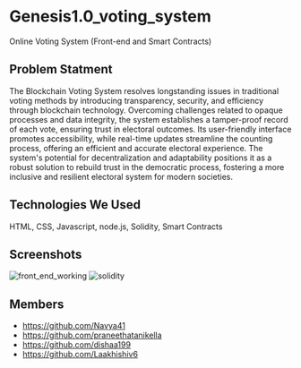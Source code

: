 # Genesis1.0_voting_system
 Online Voting System (Front-end and Smart Contracts)

 ## Problem Statment 
 The Blockchain Voting System resolves longstanding issues in traditional voting methods by introducing transparency, security, and efficiency through blockchain technology. Overcoming challenges related to opaque processes and data integrity, the system establishes a tamper-proof record of each vote, ensuring trust in electoral outcomes. Its user-friendly interface promotes accessibility, while real-time updates streamline the counting process, offering an efficient and accurate electoral experience. The system's potential for decentralization and adaptability positions it as a robust solution to rebuild trust in the democratic process, fostering a more inclusive and resilient electoral system for modern societies.

 ## Technologies We Used
 HTML, CSS, Javascript, node.js, Solidity, Smart Contracts

 ## Screenshots
 ![front_end_working](https://github.com/Navya41/Genesis1.0_voting_system/assets/73978927/51758167-2826-4527-a3ba-ed8d00e34b46)
 ![solidity](https://github.com/Navya41/Genesis1.0_voting_system/assets/73978927/b8ca48d9-dbe2-46a0-b8d8-471e2802894a)

 ## Members
 * https://github.com/Navya41
 * https://github.com/praneethatanikella
 * https://github.com/dishaa199
 * https://github.com/Laakhishiv6

   
